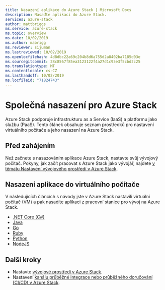 ```yaml
---
title: Nasazení aplikace do Azure Stack | Microsoft Docs
description: Nasaďte aplikaci do Azure Stack.
services: azure-stack
author: mattbriggs
ms.service: azure-stack
ms.topic: overview
ms.date: 10/02/2019
ms.author: mabrigg
ms.reviewer: sijuman
ms.lastreviewed: 10/02/2019
ms.openlocfilehash: 4d8dbc22a69c204b8d6a755d2a8402ba7185d03e
ms.sourcegitcommit: 28c8567f85ea3123122f4a27d1c95e3f5cbd2c25
ms.translationtype: MT
ms.contentlocale: cs-CZ
ms.lasthandoff: 10/02/2019
ms.locfileid: "71824743"
---
```

# <a name="common-deployments-for-azure-stack"></a>Společná nasazení pro Azure Stack

Azure Stack podporuje infrastrukturu as a Service (IaaS) a platformu jako službu (PaaS). Tento článek obsahuje seznam prostředků pro nastavení virtuálního počítače a jeho nasazení na Azure Stack.

## <a name="before-you-begin"></a>Před zahájením

Než začnete s nasazováním aplikace Azure Stack, nastavte svůj vývojový počítač. Pokyny, jak začít pracovat s Azure Stack jako vývojář, najdete [v tématu Nastavení vývojového prostředí v Azure Stack](azure-stack-dev-start.md).

## <a name="deploy-an-app-to-a-vm"></a>Nasazení aplikace do virtuálního počítače

V následujících článcích s návody jste v Azure Stack nastavili virtuální počítač (VM) a pak nasadíte aplikaci z pracovní stanice pro vývoj na Azure Stack.

- [.NET Core (C#)](azure-stack-dev-start-howto-vm-dotnet.md)
- [Java](azure-stack-dev-start-howto-vm-java.md)
- [Go](azure-stack-dev-start-howto-vm-go.md)
- [Ruby](azure-stack-dev-start-howto-vm-ruby.md)
- [Python](azure-stack-dev-start-howto-vm-python.md)
- [NodeJS](azure-stack-dev-start-howto-vm-nodejs.md)

## <a name="next-steps"></a>Další kroky

- Nastavte [vývojové prostředí v Azure Stack](azure-stack-dev-start.md).
- Nastavení [kanálu průběžné integrace nebo průběžného doručování (CI/CD) v Azure Stack](azure-stack-solution-pipeline.md).
